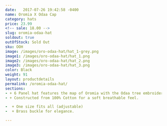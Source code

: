```yaml
---
date:   2017-07-26 19:42:58 -0400
name: Oromia X Odaa Cap
category: hats
price: 23.99
<!-- sale: 18.00 -->
slug: oromia-odaa-hat
soldout: true
outOfStock: Sold Out
sku: OOH
image: /images/oro-odaa-hat/hat_1-grey.png
image1: /images/oro-odaa-hat/hat_1.png
image2: /images/oro-odaa-hat/hat_2.png
image3: /images/oro-odaa-hat/hat_3.png
color: Black
weight: 91
layout: productdetails
permalink: /oromia-odaa-hat/
sections:
- + 6 Panel hat features the map of Oromia with the Odaa tree embroidery on the front.
- + Constructed from 100% Cotton for a soft breathable feel.

-  + One size fits all (adjustable)
-  + Brass buckle for elegance.

---
```

 


